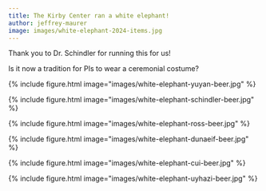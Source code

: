 ```yaml
---
title: The Kirby Center ran a white elephant!
author: jeffrey-maurer
image: images/white-elephant-2024-items.jpg
---
```


Thank you to Dr. Schindler for running this for us!

Is it now a tradition for PIs to wear a ceremonial costume?

{%
    include figure.html 
    image="images/white-elephant-yuyan-beer.jpg"
%}

{%
    include figure.html 
    image="images/white-elephant-schindler-beer.jpg"
%}

{%
    include figure.html 
    image="images/white-elephant-ross-beer.jpg"
%}

{%
    include figure.html 
    image="images/white-elephant-dunaeif-beer.jpg"
%}

{%
    include figure.html 
    image="images/white-elephant-cui-beer.jpg"
%}

{%
    include figure.html 
    image="images/white-elephant-uyhazi-beer.jpg"
%}

